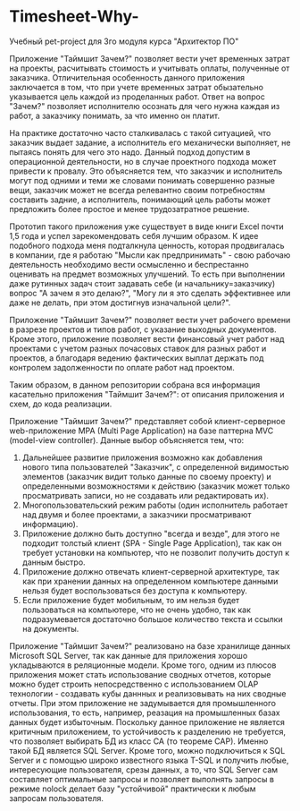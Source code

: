 # Timesheet-Why-
Учебный pet-project для 3го модуля курса "Архитектор ПО"

Приложение "Таймшит Зачем?" позволяет вести учет временных затрат на проекты, расчитывать стоимость и учитывать оплаты, полученные от заказчика. Отличительная особенность данного приложения заключается в том, что при учете временных затрат обызательно указывается цель каждой из проделанных работ. Ответ на вопрос "Зачем?" позволяет исполнителю осознать для чего нужна каждая из работ, а заказчику понимать, за что именно он платит.

На практике достаточно часто сталкивалась с такой ситуацией, что заказчик выдает задание, а исполнитель его механически выполняет, не пытаясь понять для чего это надо. Данный подход допустим в операционной деятельности, но в случае проектного подхода может привести к провалу. Это объясняется тем, что заказчик и исполнитель могут под одними и теми же словами понимать совершенно разные вещи, заказчик может не всегда релевантно своим потребностям составить задние, а исполнитель, понимающий цель работы может предложить более простое и менее трудозатратное решение.

Прототип такого приложения уже существует в виде книги Excel почти 1,5 года и успел зарекомендовать себя лучшим образом. К идее подобного подхода меня подталкнула ценность, которая продвигалась в компании, где я работаю "Мысли как предпринимать" - свою рабочаю деятельность необходимо вести осмысленно и беспрестанно оценивать на предмет возможных улучшений. То есть при выполнении даже рутинных задач стоит задавать себе (и начальнику=заказчику) вопрос "А зачем я это делаю?", "Могу ли я это сделать эффективнее или даже не делать, при этом достигнув изначальной цели?".

Приложение "Таймшит Зачем?" позволяет вести учет рабочего времени в разрезе проектов и типов работ, с указание выходных документов. Кроме этого, приложение позволяет вести финансовый учет работ над проектами с учетом разных почасовых ставок для разных работ и проектов, а благодаря ведению фактических выплат держать под контролем задолженности по оплате работ над проектом.

Таким образом, в данном репозитории собрана вся информация касательно приложения "Таймшит Зачем?": от описания приложения и схем, до кода реализации.

Приложение "Таймшит Зачем?" представляет собой клиент-серверное web-приложение MPA (Multi Page Application) на базе паттерна MVC (model-view controller). 
Данные выбор объясняется тем, что:
1. Дальнейшее развитие приложения возможно как добавления нового типа пользователей "Заказчик", с определенной видимостью элементов (заказчик видит только данные по своему проекту) и определенными возможностями к действию (заказчик может только просматривать записи, но не создавать или редактировать их).
2. Многопользовательский режим работы (один исполнитель работает над двумя и более проектами, а заказчики просматривают информацию).
3. Приложение должно быть доступно "всегда и везде", для этого не подходит толстый клиент (SPA - Single Page Application), так как он требует установки на компьютер, что не позволит получить доступ к данным быстро.
4. Приложение должно отвечать клиент-серверной архитектуре, так как при хранении данных на определенном компьютере данными нельзя будет воспользоваться без доступа к компьютеру.
5. Если приложение будет мобильным, то им нельзя будет пользоваться на компьютере, что не очень удобно, так как подразумевается достаточно большое количество текста и ссылки на документы.

Приложение "Таймшит Зачем?"	реализовано на базе хранилище данных Microsoft SQL Server, так как данные для приложения хорошо укладываются в реляционные модели. Кроме того, одним из плюсов приложения может стать использование сводных отчетов, которые можно будет строить непосредственно с использованием OLAP технологии - создавать кубы даннных и реализовывать на них сводные отчеты. При этом приложение не задумывается для промышленного использования, то есть, например, реазация на промышленных базах данных будет избыточным.
Поскольку данное приложение не является критичным приложением, то устойчивость к разделению не требуется, что позволяет выбирать БД из класс CA (то теореме CAP). Именно такой БД является SQL Server.
Кроме того, можно подключиться к SQL Server и с помощью широко известного языка T-SQL и получить любые, интересующие пользователя, срезы данных, а то, что SQL Server сам составляет оптимальные запросы и позволяет выполнять запросы в режиме nolock делает базу "устойчивой" практически к любым запросам пользователя.
